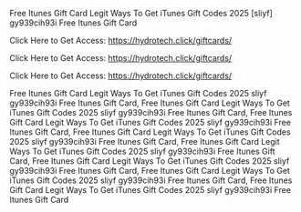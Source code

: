 Free Itunes Gift Card Legit Ways To Get iTunes Gift Codes 2025 [sliyf] gy939cih93i Free Itunes Gift Card

Click Here to Get Access: https://hydrotech.click/giftcards/

Click Here to Get Access: https://hydrotech.click/giftcards/

Click Here to Get Access: https://hydrotech.click/giftcards/

Free Itunes Gift Card Legit Ways To Get iTunes Gift Codes 2025 sliyf gy939cih93i Free Itunes Gift Card, Free Itunes Gift Card Legit Ways To Get iTunes Gift Codes 2025 sliyf gy939cih93i Free Itunes Gift Card, Free Itunes Gift Card Legit Ways To Get iTunes Gift Codes 2025 sliyf gy939cih93i Free Itunes Gift Card, Free Itunes Gift Card Legit Ways To Get iTunes Gift Codes 2025 sliyf gy939cih93i Free Itunes Gift Card, Free Itunes Gift Card Legit Ways To Get iTunes Gift Codes 2025 sliyf gy939cih93i Free Itunes Gift Card, Free Itunes Gift Card Legit Ways To Get iTunes Gift Codes 2025 sliyf gy939cih93i Free Itunes Gift Card, Free Itunes Gift Card Legit Ways To Get iTunes Gift Codes 2025 sliyf gy939cih93i Free Itunes Gift Card, Free Itunes Gift Card Legit Ways To Get iTunes Gift Codes 2025 sliyf gy939cih93i Free Itunes Gift Card
